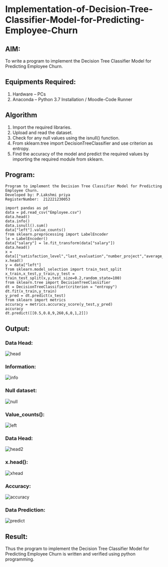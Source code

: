 # Implementation-of-Decision-Tree-Classifier-Model-for-Predicting-Employee-Churn

## AIM:
To write a program to implement the Decision Tree Classifier Model for Predicting Employee Churn.

## Equipments Required:
1. Hardware – PCs
2. Anaconda – Python 3.7 Installation / Moodle-Code Runner

## Algorithm
1. Import the required libraries.
2. Upload and read the dataset.
3. Check for any null values using the isnull() function.
4. From sklearn.tree import DecisionTreeClassifier and use criterion as entropy.
5. Find the accuracy of the model and predict the required values by importing the required module from sklearn. 

## Program:
```
Program to implement the Decision Tree Classifier Model for Predicting Employee Churn.
Developed by: P.Lakshmi priya
RegisterNumber:  212221230053
```
```
import pandas as pd
data = pd.read_csv("Employee.csv")
data.head()
data.info()
data.isnull().sum()
data["left"].value_counts()
from sklearn.preprocessing import LabelEncoder
le = LabelEncoder()
data["salary"] = le.fit_transform(data["salary"])
data.head()
x = data[["satisfaction_level","last_evaluation","number_project","average_montly_hours","time_spend_company","Work_accident","promotion_last_5years","salary"]]
x.head()
y = data["left"]
from sklearn.model_selection import train_test_split
x_train,x_test,y_train,y_test = train_test_split(x,y,test_size=0.2,random_state=100)
from sklearn.tree import DecisionTreeClassifier
dt = DecisionTreeClassifier(criterion = "entropy")
dt.fit(x_train,y_train)
y_pred = dt.predict(x_test)
from sklearn import metrics
accuracy = metrics.accuracy_score(y_test,y_pred)
accuracy
dt.predict([[0.5,0.8,9,260,6,0,1,2]])
```

## Output:
### Data Head:
![head](https://user-images.githubusercontent.com/93427923/169693675-2a2f8bd7-9a87-49dc-a58c-777969b5f353.png)

### Information:
![info](https://user-images.githubusercontent.com/93427923/169693680-b6183dca-cdfb-4dad-afef-3badcecd05f9.png)

### Null dataset:
![null](https://user-images.githubusercontent.com/93427923/169693714-10634ad2-5b16-4db4-8b72-3d7b3babd95f.png)

### Value_counts():
![left](https://user-images.githubusercontent.com/93427923/169693730-1efadbf5-4cec-4d2b-bbdd-5d29fcaddc36.png)

### Data Head:
![head2](https://user-images.githubusercontent.com/93427923/169693736-5f392e94-f043-40fa-a0ed-32e89ad2ddb0.png)

### x.head():
![xhead](https://user-images.githubusercontent.com/93427923/169693739-0365b04f-731b-404b-b914-ef3b5b57c3cf.png)

### Accuracy:
![accuracy](https://user-images.githubusercontent.com/93427923/169693745-cd8c6451-7622-4ef9-a65c-3d7e3bd661de.png)

### Data Prediction:
![predict](https://user-images.githubusercontent.com/93427923/169693750-5106819e-ba64-4653-ad7b-b0f06df09a72.png)

## Result:
Thus the program to implement the  Decision Tree Classifier Model for Predicting Employee Churn is written and verified using python programming.

